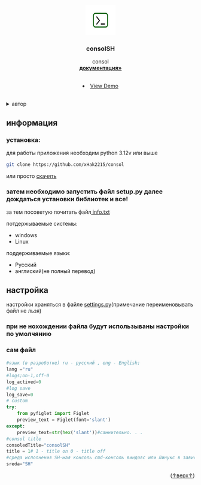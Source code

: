 
<a id="readme-top"></a>





<!-- PROJECT LOGO -->

<br />
<div align="center">
  <a href="https://github.com/xHak2215/consol">
    <img src="srk/Ico_image.png" alt="ico" width="80" height="80">
  </a>

  <h3 align="center">consolSH</h3>

  <p align="center">
    consol
    <br />
    <a href="https://github.com/xHak2215/consol"><strong>документация»</strong></a>
    <br />
    <br />
    <li><a href="https://github.com/xHak2215/consol/tree/main/consol">View Demo</a></li>
    <br />
  </p>
</div>



<details>
  <summary>автор</summary>
  <ol>
    <li>
      <ul>
      <li><a href="#about-the-project">основной проект</a>
      </ul><ul>
      <li><a href="https://t.me/HITHELL">telegram</a></li>
      </ul>
    </li>
  </ol>
</details>






<!-- consolSH -->
<h2>информация </h2>


<h3> установка: </h3>

для работы приложения необходим python 3.12v или выше  

```sh
git clone https://github.com/xHak2215/consol
```
или просто  <a href="https://github.com/xHak2215/consol/archive/refs/heads/main.zip">скачять</a> 
<h3>затем необходимо запустить файл setup.py далее дождаться установки библиотек и все!</h3>

за тем посоветую почитать файл<a href="https://github.com/xHak2215/consol/tree/main/consol/info.txt"> info.txt</a>


потдержываемые системы:
* windows
* Linux

поддерживаемые языки:
* Русский
* англиский(не полный перевод)

<h2>настройка</h2>

настройки храняться в файле <a href="https://github.com/xHak2215/consol/blob/main/consol/settings.py">settings.py</a>(примечание переименовывать файл не льзя)
<h3>при не нохождении файла будут использываны настройки по умолчянию</h3>
<h3>сам файл</h3>

```python
#язык (в разроботке) ru - русский , eng - English;
lang ="ru"
#logs;on-1,off-0
log_actived=0
#log save
log_save=0
# custom
try:
    from pyfiglet import Figlet
    preview_text = Figlet(font='slant')
except:
    preview_text=str(hex('slant'))#самнительно. . .
#consol title
consoledTitle="consolSH"
title = 1# 1 - title on 0 - title off
#среда исполнения SH-мая консоль cmd-консоль виндовс или Линукс в зависимости от системы
sreda="SH"
```


<p align="right">(<a href="#readme-top">↑верх↑</a>)</p>










